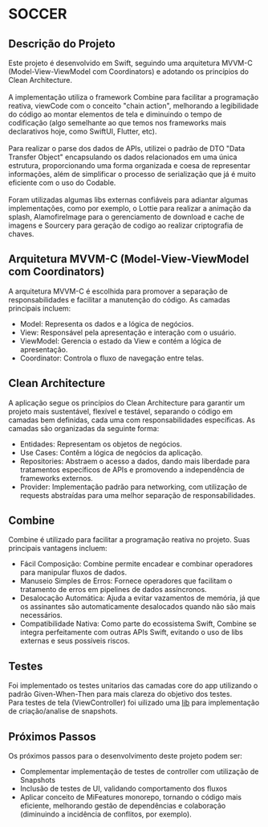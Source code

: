 # SOCCER

## Descrição do Projeto
Este projeto é desenvolvido em Swift, seguindo uma arquitetura MVVM-C (Model-View-ViewModel com Coordinators) e adotando os princípios do Clean Architecture. 
<br/><br/>A implementação utiliza o framework Combine para facilitar a programação reativa, viewCode com o conceito "chain action", melhorando a legibilidade do código ao montar elementos de tela e diminuindo o tempo de codificação (algo semelhante ao que temos nos frameworks mais declarativos hoje, como SwiftUI, Flutter, etc). 
<br/><br/>Para realizar o parse dos dados de APIs, utilizei o padrão de DTO "Data Transfer Object" encapsulando os dados relacionados em uma única estrutura, proporcionando uma forma organizada e coesa de representar informações, além de simplificar o processo de serialização que já é muito eficiente com o uso do Codable.
<br/><br/>Foram utilizadas algumas libs externas confiáveis para adiantar algumas implementações, como por exemplo, o Lottie para realizar a animação da splash, AlamofireImage para o gerenciamento de download e cache de imagens e Sourcery para geração de codigo ao realizar criptografia de chaves.

## Arquitetura MVVM-C (Model-View-ViewModel com Coordinators)
A arquitetura MVVM-C é escolhida para promover a separação de responsabilidades e facilitar a manutenção do código. As camadas principais incluem:

- Model: Representa os dados e a lógica de negócios.
- View: Responsável pela apresentação e interação com o usuário.
- ViewModel: Gerencia o estado da View e contém a lógica de apresentação.
- Coordinator: Controla o fluxo de navegação entre telas.

## Clean Architecture
A aplicação segue os princípios do Clean Architecture para garantir um projeto mais sustentável, flexível e testável, separando o código em camadas bem definidas, cada uma com responsabilidades específicas. As camadas são organizadas da seguinte forma:

- Entidades: Representam os objetos de negócios.
- Use Cases: Contêm a lógica de negócios da aplicação.
- Repositories: Abstraem o acesso a dados, dando mais liberdade para tratamentos específicos de APIs e promovendo a independência de frameworks externos.
- Provider: Implementação padrão para networking, com utilização de requests abstraídas para uma melhor separação de responsabilidades.

## Combine
Combine é utilizado para facilitar a programação reativa no projeto. Suas principais vantagens incluem:

- Fácil Composição: Combine permite encadear e combinar operadores para manipular fluxos de dados.
- Manuseio Simples de Erros: Fornece operadores que facilitam o tratamento de erros em pipelines de dados assíncronos.
- Desalocação Automática: Ajuda a evitar vazamentos de memória, já que os assinantes são automaticamente desalocados quando não são mais necessários.
- Compatibilidade Nativa: Como parte do ecossistema Swift, Combine se integra perfeitamente com outras APIs Swift, evitando o uso de libs externas e seus possíveis riscos.

## Testes
Foi implementado os testes unitarios das camadas core do app utilizando o padrão Given-When-Then para mais clareza do objetivo dos testes.
<br/>Para testes de tela (ViewController) foi uilizado uma [lib](https://github.com/pointfreeco/swift-snapshot-testing) para implementação de criação/analise de snapshots.

## Próximos Passos
Os próximos passos para o desenvolvimento deste projeto podem ser:

- Complementar implementação de testes de controller com utilização de Snapshots
- Inclusão de testes de UI, validando comportamento dos fluxos
- Aplicar conceito de MiFeatures monorepo, tornando o código mais eficiente, melhorando gestão de dependências e colaboração (diminuindo a incidência de conflitos, por exemplo).
